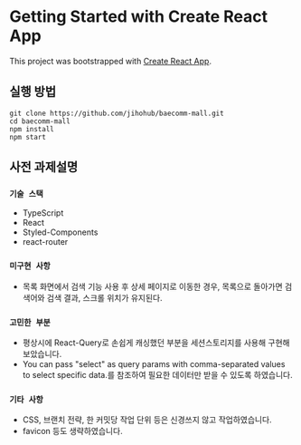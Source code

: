 # Getting Started with Create React App

This project was bootstrapped with [Create React App](https://github.com/facebook/create-react-app).

## 실행 방법

```
git clone https://github.com/jihohub/baecomm-mall.git
cd baecomm-mall
npm install
npm start
```

## 사전 과제설명

### `기술 스택`

- TypeScript
- React
- Styled-Components
- react-router

### `미구현 사항`

- 목록 화면에서 검색 기능 사용 후 상세 페이지로 이동한 경우, 목록으로 돌아가면 검색어와 검색 결과, 스크롤 위치가 유지된다.


### `고민한 부분`

- 평상시에 React-Query로 손쉽게 캐싱했던 부분을 세션스토리지를 사용해 구현해 보았습니다.
- You can pass "select" as query params with comma-separated values to select specific data.를 참조하여 필요한 데이터만 받을 수 있도록 하였습니다.


### `기타 사항`

- CSS, 브랜치 전략, 한 커밋당 작업 단위 등은 신경쓰지 않고 작업하였습니다.
- favicon 등도 생략하였습니다.
